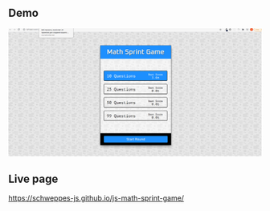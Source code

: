 ## Demo

![Farmers Market Finder - Animated gif demo](demo.gif)

## Live page

https://schweppes-js.github.io/js-math-sprint-game/
